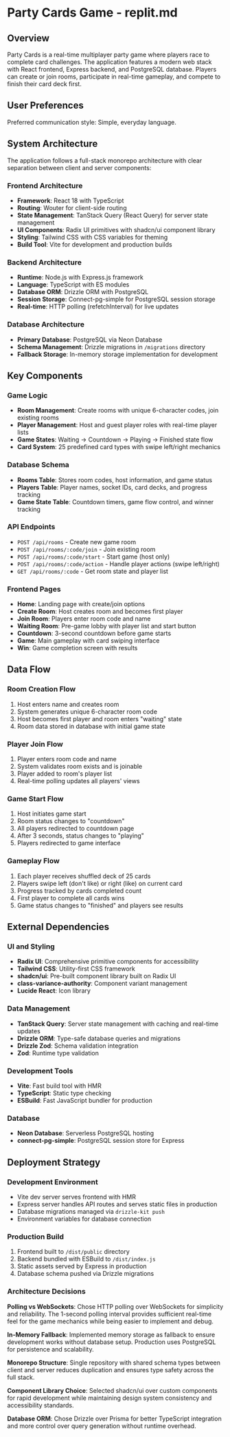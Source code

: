 # Party Cards Game - replit.md

## Overview

Party Cards is a real-time multiplayer party game where players race to complete card challenges. The application features a modern web stack with React frontend, Express backend, and PostgreSQL database. Players can create or join rooms, participate in real-time gameplay, and compete to finish their card deck first.

## User Preferences

Preferred communication style: Simple, everyday language.

## System Architecture

The application follows a full-stack monorepo architecture with clear separation between client and server components:

### Frontend Architecture
- **Framework**: React 18 with TypeScript
- **Routing**: Wouter for client-side routing
- **State Management**: TanStack Query (React Query) for server state management
- **UI Components**: Radix UI primitives with shadcn/ui component library
- **Styling**: Tailwind CSS with CSS variables for theming
- **Build Tool**: Vite for development and production builds

### Backend Architecture
- **Runtime**: Node.js with Express.js framework
- **Language**: TypeScript with ES modules
- **Database ORM**: Drizzle ORM with PostgreSQL
- **Session Storage**: Connect-pg-simple for PostgreSQL session storage
- **Real-time**: HTTP polling (refetchInterval) for live updates

### Database Architecture
- **Primary Database**: PostgreSQL via Neon Database
- **Schema Management**: Drizzle migrations in `/migrations` directory
- **Fallback Storage**: In-memory storage implementation for development

## Key Components

### Game Logic
- **Room Management**: Create rooms with unique 6-character codes, join existing rooms
- **Player Management**: Host and guest player roles with real-time player lists
- **Game States**: Waiting → Countdown → Playing → Finished state flow
- **Card System**: 25 predefined card types with swipe left/right mechanics

### Database Schema
- **Rooms Table**: Stores room codes, host information, and game status
- **Players Table**: Player names, socket IDs, card decks, and progress tracking
- **Game State Table**: Countdown timers, game flow control, and winner tracking

### API Endpoints
- `POST /api/rooms` - Create new game room
- `POST /api/rooms/:code/join` - Join existing room
- `POST /api/rooms/:code/start` - Start game (host only)
- `POST /api/rooms/:code/action` - Handle player actions (swipe left/right)
- `GET /api/rooms/:code` - Get room state and player list

### Frontend Pages
- **Home**: Landing page with create/join options
- **Create Room**: Host creates room and becomes first player
- **Join Room**: Players enter room code and name
- **Waiting Room**: Pre-game lobby with player list and start button
- **Countdown**: 3-second countdown before game starts
- **Game**: Main gameplay with card swiping interface
- **Win**: Game completion screen with results

## Data Flow

### Room Creation Flow
1. Host enters name and creates room
2. System generates unique 6-character room code
3. Host becomes first player and room enters "waiting" state
4. Room data stored in database with initial game state

### Player Join Flow
1. Player enters room code and name
2. System validates room exists and is joinable
3. Player added to room's player list
4. Real-time polling updates all players' views

### Game Start Flow
1. Host initiates game start
2. Room status changes to "countdown" 
3. All players redirected to countdown page
4. After 3 seconds, status changes to "playing"
5. Players redirected to game interface

### Gameplay Flow
1. Each player receives shuffled deck of 25 cards
2. Players swipe left (don't like) or right (like) on current card
3. Progress tracked by cards completed count
4. First player to complete all cards wins
5. Game status changes to "finished" and players see results

## External Dependencies

### UI and Styling
- **Radix UI**: Comprehensive primitive components for accessibility
- **Tailwind CSS**: Utility-first CSS framework
- **shadcn/ui**: Pre-built component library built on Radix UI
- **class-variance-authority**: Component variant management
- **Lucide React**: Icon library

### Data Management
- **TanStack Query**: Server state management with caching and real-time updates
- **Drizzle ORM**: Type-safe database queries and migrations
- **Drizzle Zod**: Schema validation integration
- **Zod**: Runtime type validation

### Development Tools
- **Vite**: Fast build tool with HMR
- **TypeScript**: Static type checking
- **ESBuild**: Fast JavaScript bundler for production

### Database
- **Neon Database**: Serverless PostgreSQL hosting
- **connect-pg-simple**: PostgreSQL session store for Express

## Deployment Strategy

### Development Environment
- Vite dev server serves frontend with HMR
- Express server handles API routes and serves static files in production
- Database migrations managed via `drizzle-kit push`
- Environment variables for database connection

### Production Build
1. Frontend built to `/dist/public` directory
2. Backend bundled with ESBuild to `/dist/index.js`
3. Static assets served by Express in production
4. Database schema pushed via Drizzle migrations

### Architecture Decisions

**Polling vs WebSockets**: Chose HTTP polling over WebSockets for simplicity and reliability. The 1-second polling interval provides sufficient real-time feel for the game mechanics while being easier to implement and debug.

**In-Memory Fallback**: Implemented memory storage as fallback to ensure development works without database setup. Production uses PostgreSQL for persistence and scalability.

**Monorepo Structure**: Single repository with shared schema types between client and server reduces duplication and ensures type safety across the full stack.

**Component Library Choice**: Selected shadcn/ui over custom components for rapid development while maintaining design system consistency and accessibility standards.

**Database ORM**: Chose Drizzle over Prisma for better TypeScript integration and more control over query generation without runtime overhead.
